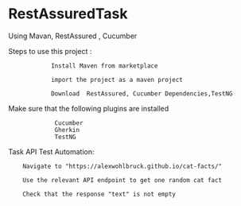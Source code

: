 # RestAssuredTask
Using Mavan, RestAssured , Cucumber

Steps to use this project :

                Install Maven from marketplace 
                
                import the project as a maven project 
                
                Download  RestAssured, Cucumber Dependencies,TestNG 
                
Make sure that the following plugins are installed

                 Cucumber 
                 Gherkin
                 TestNG



Task
API Test Automation:


        Navigate to "https://alexwohlbruck.github.io/cat-facts/" 

        Use the relevant API endpoint to get one random cat fact 

        Check that the response "text" is not empty

